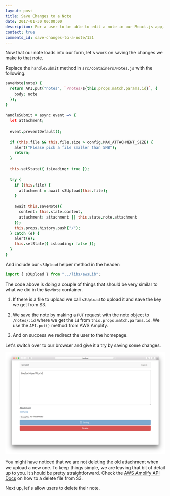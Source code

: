 ```yaml
---
layout: post
title: Save Changes to a Note
date: 2017-01-30 00:00:00
description: For a user to be able to edit a note in our React.js app, we need to make a PUT request to our severless backend API using AWS Amplify. We also need to allow them to upload files directly to S3 and add that as an attachment to the note.
context: true
comments_id: save-changes-to-a-note/131
---
```


Now that our note loads into our form, let's work on saving the changes we make to that note.

<img class="code-marker" src="/assets/s.png" />Replace the `handleSubmit` method in `src/containers/Notes.js` with the following.

``` coffee
saveNote(note) {
  return API.put("notes", `/notes/${this.props.match.params.id}`, {
    body: note
  });
}

handleSubmit = async event => {
  let attachment;

  event.preventDefault();

  if (this.file && this.file.size > config.MAX_ATTACHMENT_SIZE) {
    alert("Please pick a file smaller than 5MB");
    return;
  }

  this.setState({ isLoading: true });

  try {
    if (this.file) {
      attachment = await s3Upload(this.file);
    }

    await this.saveNote({
      content: this.state.content,
      attachment: attachment || this.state.note.attachment
    });
    this.props.history.push("/");
  } catch (e) {
    alert(e);
    this.setState({ isLoading: false });
  }
}

```

<img class="code-marker" src="/assets/s.png" />And include our `s3Upload` helper method in the header:

``` javascript
import { s3Upload } from "../libs/awsLib";
```

The code above is doing a couple of things that should be very similar to what we did in the `NewNote` container.

1. If there is a file to upload we call `s3Upload` to upload it and save the key we get from S3.

2. We save the note by making a `PUT` request with the note object to `/notes/:id` where we get the `id` from `this.props.match.params.id`. We use the `API.put()` method from AWS Amplify.

3. And on success we redirect the user to the homepage.

Let's switch over to our browser and give it a try by saving some changes.

![Notes page saving screenshot](/assets/notes-page-saving.png)

You might have noticed that we are not deleting the old attachment when we upload a new one. To keep things simple, we are leaving that bit of detail up to you. It should be pretty straightforward. Check the [AWS Amplify API Docs](https://aws.github.io/aws-amplify/api/classes/storageclass.html#remove) on how to a delete file from S3.

Next up, let's allow users to delete their note.
